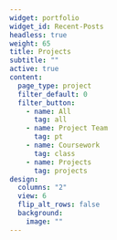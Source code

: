 ```yaml
---
widget: portfolio
widget_id: Recent-Posts
headless: true
weight: 65
title: Projects
subtitle: ""
active: true
content:
  page_type: project
  filter_default: 0
  filter_button:
    - name: All
      tag: all
    - name: Project Team
      tag: pt
    - name: Coursework
      tag: class
    - name: Projects
      tag: projects
design:
  columns: "2"
  view: 6
  flip_alt_rows: false
  background:
    image: ""
---
```

